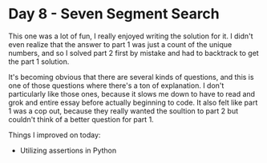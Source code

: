 # Day 8 - Seven Segment Search

This one was a lot of fun, I really enjoyed writing the solution for it. I didn't even realize that the answer to part 1 was just a count of the unique numbers, and so I solved part 2 first by mistake and had to backtrack to get the part 1 solution.

It's becoming obvious that there are several kinds of questions, and this is one of those questions where there's a ton of explanation. I don't particularly like those ones, because it slows me down to have to read and grok and entire essay before actually beginning to code. It also felt like part 1 was a cop out, because they really wanted the soultion to part 2 but couldn't think of a better question for part 1.

Things I improved on today:

- Utilizing assertions in Python
